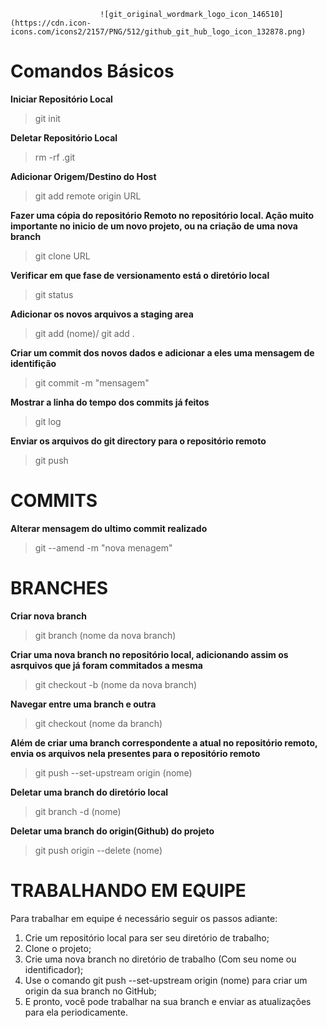 
                        ![git_original_wordmark_logo_icon_146510](https://cdn.icon-icons.com/icons2/2157/PNG/512/github_git_hub_logo_icon_132878.png)
		
<h1>Comandos Básicos</h1>
	     	 
<b>Iniciar Repositório Local</b>

> git init

<b>Deletar Repositório Local</b>

> rm -rf .git
      	   	         
<b>Adicionar Origem/Destino do Host</b>

> git add remote origin URL 
	        
<b>Fazer uma cópia do repositório Remoto no repositório local.
Ação muito importante no inicio de um novo projeto, ou na criação
de uma nova branch</b>	  
		
> git clone URL
	
<b>Verificar em que fase de versionamento está o diretório local</b>

> git status 
	      
<b>Adicionar os novos arquivos a staging area</b> 	        
	
> git add (nome)/ git add .
	
<b>Criar um commit dos novos dados e adicionar a eles uma mensagem
de identifição</b>		
	
> git commit -m  "mensagem"
         	
<b>Mostrar a linha do tempo dos commits já feitos</b>
		
> git log 
	
<b>Enviar os arquivos do git directory para o repositório remoto</b>	
	
> git push 
	
<h1>COMMITS</h1>

<b>Alterar mensagem do ultimo commit realizado</b>

> git --amend -m "nova menagem"
		
		
		
<h1>BRANCHES</h1>

<b>Criar nova branch</b>

> git branch (nome da nova branch)

<b>Criar uma nova branch no repositório local, adicionando assim os asrquivos que já
foram commitados a mesma</b>

> git checkout -b (nome da nova branch)
	
<b>Navegar entre uma branch e outra</b>        	
	
> git checkout (nome da branch)
		
<b>Além de criar uma branch correspondente a atual no 
repositório remoto, envia os arquivos nela presentes para o repositório remoto</b>	

> git push --set-upstream origin (nome)
	
<b>Deletar uma branch do diretório local</b>		
	
> git branch -d (nome)
	
<b>Deletar uma branch do origin(Github) do projeto</b>	
	        
> git push origin --delete (nome)
	
		
<h1>TRABALHANDO EM EQUIPE</h1>
		
Para trabalhar em equipe é necessário seguir os passos adiante:

<ol>		
<li>Crie um repositório local para ser seu diretório de trabalho;</li>

<li>Clone o projeto;</li>		

<li>Crie uma nova branch no diretório de trabalho (Com seu nome ou identificador);</li>

<li>Use o comando git push --set-upstream origin (nome) para criar um origin da sua branch no GitHub;</li>
		
<li>E pronto, você pode trabalhar na sua branch e enviar as atualizações para ela periodicamente.</li>
	
</ol>	
	
